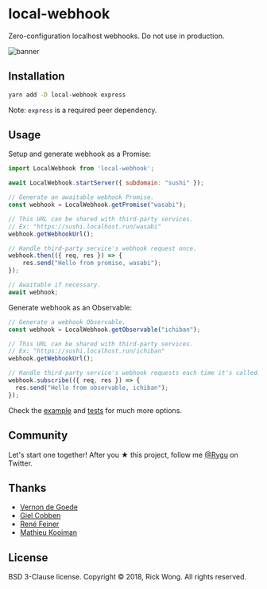 # local-webhook

Zero-configuration localhost webhooks. Do not use in production.

<p>  
  <img src="https://i.imgur.com/ySm2Noc.png" alt="banner" draggable="false">
</p>

## Installation

```bash
yarn add -D local-webhook express
```

Note: `express` is a required peer dependency. 

## Usage

Setup and generate webhook as a Promise:
```js
import LocalWebhook from 'local-webhook';

await LocalWebhook.startServer({ subdomain: "sushi" });

// Generate an awaitable webhook Promise.
const webhook = LocalWebhook.getPromise("wasabi");

// This URL can be shared with third-party services.
// Ex: "https://sushi.localhost.run/wasabi"
webhook.getWebhookUrl(); 

// Handle third-party service's webhook request once.
webhook.then(({ req, res }) => {
    res.send("Hello from promise, wasabi");
});

// Awaitable if necessary.
await webhook;
```

Generate webhook as an Observable:
```js
// Generate a webhook Observable.
const webhook = LocalWebhook.getObservable("ichiban");

// This URL can be shared with third-party services.
// Ex: "https://sushi.localhost.run/ichiban"
webhook.getWebhookUrl(); 

// Handle third-party service's webhook requests each time it's called.
webhook.subscribe(({ req, res }) => {
  res.send("Hello from observable, ichiban");
});
```

Check the [example](https://github.com/RickWong/local-webhook/blob/master/example.js) and [tests](https://github.com/RickWong/local-webhook/blob/master/LocalWebhook.test.js) for much more options.

## Community

Let's start one together! After you ★ this project, follow me [@Rygu](https://twitter.com/rygu) on Twitter.

## Thanks

- [Vernon de Goede](https://github.com/vernondegoede)
- [Giel Cobben](https://github.com/gielcobben)
- [René Feiner](https://github.com/rfeiner)
- [Mathieu Kooiman](https://github.com/mathieuk)

## License

BSD 3-Clause license. Copyright © 2018, Rick Wong. All rights reserved.
